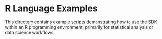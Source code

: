 # R Language Examples

This directory contains example scripts demonstrating how to use the SDK within an R programming environment, primarily for statistical analysis or data science workflows.